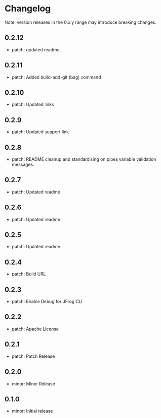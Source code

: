 # Changelog
Note: version releases in the 0.x.y range may introduce breaking changes.

## 0.2.12

- patch: updated readme.

## 0.2.11

- patch: Added build-add-git (bag) command 

## 0.2.10

- patch: Updated links

## 0.2.9

- patch: Updated support link

## 0.2.8

- patch: README cleanup and standardising on pipes variable validation messages.

## 0.2.7

- patch: Updated readme

## 0.2.6

- patch: Updated readme

## 0.2.5

- patch: Updated readme

## 0.2.4

- patch: Build URL

## 0.2.3

- patch: Enable Debug for JFrog CLI

## 0.2.2

- patch: Apache License

## 0.2.1

- patch: Patch Release

## 0.2.0

- minor: Minor Release

## 0.1.0

- minor: Initial release

